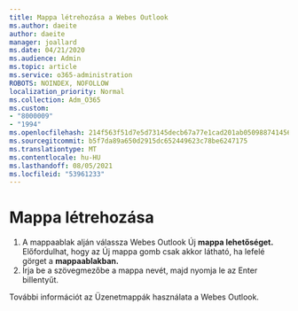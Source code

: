 ```yaml
---
title: Mappa létrehozása a Webes Outlook
ms.author: daeite
author: daeite
manager: joallard
ms.date: 04/21/2020
ms.audience: Admin
ms.topic: article
ms.service: o365-administration
ROBOTS: NOINDEX, NOFOLLOW
localization_priority: Normal
ms.collection: Adm_O365
ms.custom:
- "8000009"
- "1994"
ms.openlocfilehash: 214f563f51d7e5d73145decb67a77e1cad201ab05098874145691e42b94c65e3
ms.sourcegitcommit: b5f7da89a650d2915dc652449623c78be6247175
ms.translationtype: MT
ms.contentlocale: hu-HU
ms.lasthandoff: 08/05/2021
ms.locfileid: "53961233"
---
```

# <a name="create-a-folder"></a>Mappa létrehozása

1. A mappaablak alján válassza Webes Outlook Új **mappa lehetőséget.** Előfordulhat, hogy az Új mappa gomb csak akkor látható, ha lefelé görget a **mappaablakban.**
1. Írja be a szövegmezőbe a mappa nevét, majd nyomja le az Enter billentyűt.

További információt az [](https://support.office.com/article/ae0f10d6-54e7-4f29-acd3-78cdc3fdcb9f)Üzenetmappák használata a Webes Outlook.